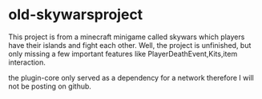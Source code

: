 # old-skywarsproject
This project is from a minecraft minigame called skywars which players have their islands and fight each other.
Well, the project is unfinished, but only missing a few important features like PlayerDeathEvent,Kits,item interaction.

the plugin-core only served as a dependency for a network therefore I will not be posting on github.
